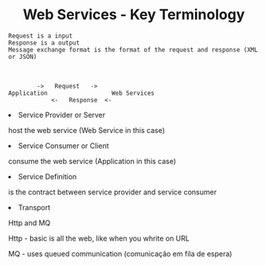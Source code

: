 <h1 align="center">Web Services - Key Terminology</h1>

    Request is a input 
    Response is a output
    Message exchange format is the format of the request and response (XML or JSON)

<br>

            ->   Request   ->
    Application                  Web Services
                <-   Response  <-

<li>Service Provider or Server

host the web service (Web Service in this case)

<li>Service Consumer or Client

consume the web service (Application in this case)

<li>Service Definition

is the contract between service provider and service consumer

<li>Transport

Http and MQ

Http - basic is all the web, like when you whrite on URL

MQ - uses queued communication (comunicação em fila de espera)